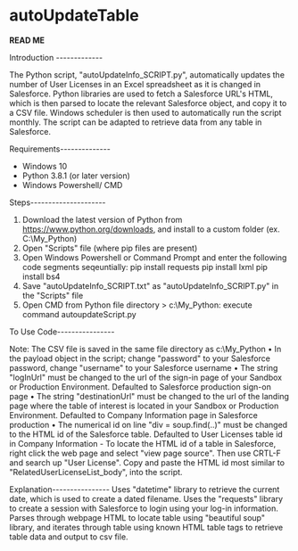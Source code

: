 # autoUpdateTable
**READ ME**

Introduction -------------

The Python script, "autoUpdateInfo_SCRIPT.py", automatically updates the number of User Licenses in an Excel spreadsheet as it is changed in 
Salesforce. Python libraries are used to fetch a Salesforce URL's HTML, which is then parsed to locate the relevant Salesforce object, and 
copy it to a CSV file. Windows scheduler is then used to automatically run the script monthly. The script can be adapted to retrieve data 
from any table in Salesforce.

Requirements--------------  
- Windows 10
- Python 3.8.1 (or later version)
- Windows Powershell/ CMD

Steps---------------------

1) Download the latest version of Python from https://www.python.org/downloads, and install to a custom folder (ex. C:\My_Python)
2) Open "Scripts" file (where pip files are present)
3) Open Windows Powershell or Command Prompt and enter the following code segments seqeuntially: 
	pip install requests
	pip install lxml
	pip install bs4
4) Save "autoUpdateInfo_SCRIPT.txt" as "autoUpdateInfo_SCRIPT.py" in the "Scripts" file
7) Open CMD from Python file directory > c:\\My_Python: execute command autoupdateScript.py

To Use Code----------------

Note: The CSV file is saved in the same file directory as c:\\My_Python
• In the payload object in the script; change "password" to your Salesforce password, change "username" to your Salesforce username
• The string "logInUrl" must be changed to the url of the sign-in page of your Sandbox or Production Environment. Defaulted to Salesforce production sign-on page
• The string "destinationUrl" must be changed to the url of the landing page where the table of interest is located in your Sandbox or Production Environment. Defaulted to Company Information page in Salesforce production
• The numerical id on line "div = soup.find(..)" must be changed to the HTML id of the Salesforce table. Defaulted to User Licenses table id in Company Information
	- To locate the HTML id of a table in Salesforce, right click the web page and select "view page source". Then use CRTL-F and search up "User License". Copy and paste the HTML id most similar to "RelatedUserLicenseList_body", into the script. 

Explanation----------------
Uses "datetime" library to retrieve the current date, which is used to create a dated filename. Uses the "requests" library to create a session with Salesforce to login using your log-in information.
Parses through webpage HTML to locate table using "beautiful soup" library, and iterates through table using known HTML table tags to retrieve table data and output to csv file.  
